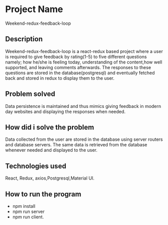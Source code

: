 # Project Name
Weekend-redux-feedback-loop

## Description
Weekend-redux-feedback-loop is a react-redux based project where a user is required to give feedback by rating(1-5) to five different questions namely; how he/she is feeling today, understanding of the content,how well supported, and leaving comments afterwards. The responses to these questions are stored in the database(postgresql) and eventually fetched back and stored in redux to display them to the user. 

## Problem solved
Data persistence is maintained and thus mimics giving feedback in modern day websites and displaying the responses when needed.

## How did i solve the problem
Data collected from the user are stored in the database using  server routers and database servers. The same data is retrieved from the database whenever needed and displayed to the user.

## Technologies used

React, Redux, axios,Postgresql,Material UI.

## How to run the program

- npm install
- npm run server
- npm run client.


